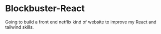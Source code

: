 # Blockbuster-React
Going to build a front end netflix kind of website to improve my React and tailwind skills.
